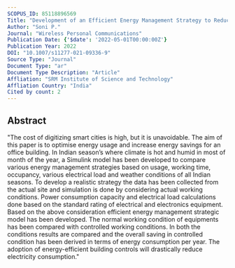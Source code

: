 ```yaml
---
SCOPUS_ID: 85118896569
Title: "Development of an Efficient Energy Management Strategy to Reduce Energy Consumption of Office Building Equipment"
Author: "Soni P."
Journal: "Wireless Personal Communications"
Publication Date: {'$date': '2022-05-01T00:00:00Z'}
Publication Year: 2022
DOI: "10.1007/s11277-021-09336-9"
Source Type: "Journal"
Document Type: "ar"
Document Type Description: "Article"
Affliation: "SRM Institute of Science and Technology"
Affliation Country: "India"
Cited by count: 2
---
```


## Abstract
"The cost of digitizing smart cities is high, but it is unavoidable. The aim of this paper is to optimise energy usage and increase energy savings for an office building. In Indian season’s where climate is hot and humid in most of month of the year, a Simulink model has been developed to compare various energy management strategies based on usage, working time, occupancy, various electrical load and weather conditions of all Indian seasons. To develop a realistic strategy the data has been collected from the actual site and simulation is done by considering actual working conditions. Power consumption capacity and electrical load calculations done based on the standard rating of electrical and electronics equipment. Based on the above consideration efficient energy management strategic model has been developed. The normal working condition of equipments has been compared with controlled working conditions. In both the conditions results are compared and the overall saving in controlled condition has been derived in terms of energy consumption per year. The adoption of energy-efficient building controls will drastically reduce electricity consumption."
